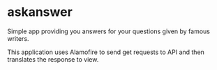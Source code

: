 # askanswer
Simple app providing you answers for your questions given by famous writers.

This application uses Alamofire to send get requests to API and then translates the response to view.

